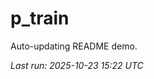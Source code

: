 # p_train

Auto-updating README demo.

<!--START_SECTION:status-->
_Last run: 2025-10-23 15:22 UTC_
<!--END_SECTION:status-->












































































































































































































































































































































































































































































































































































































































































































































































































































































































































































































































































































































































































































































































































































































































































































